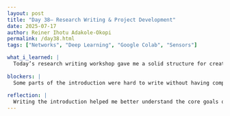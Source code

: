 ```yaml
---
layout: post
title: "Day 38– Research Writing & Project Development"
date: 2025-07-17
author: Reiner Ihotu Adakole-Okopi
permalink: /day38.html
tags: ["Networks", "Deep Learning", "Google Colab", "Sensors"]

what_i_learned: |
  Today’s research writing workshop gave me a solid structure for creating professional and effective research documents. I learned the value of using visual hierarchy, meaningful color schemes, and choosing the right templates and fonts to make content more readable. We discussed how multimodality can strengthen a presentation and why outlining your ideas early helps keep the message clear. I also learned to break my content down using headings like research gap, methodology, and findings. This came in handy when I started working on the introduction section of our smart water contamination project.
  
blockers: |
  Some parts of the introduction were hard to write without having complete data from the other sections. I had to pause and wait for team updates. 
  
reflection: |
  Writing the introduction helped me better understand the core goals of our project and how to frame them for impact. I was able to clearly communicate the problem we’re solving and why it matters, especially for underserved communities. Working with a structured outline made things flow more naturally. I also liked that our team split the work — it made the writing process more focused and efficient. I’m starting to feel more confident in translating technical ideas into clear research writing.
---
```

